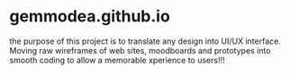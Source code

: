 # gemmodea.github.io

the purpose of this project is to translate any design into UI/UX interface. Moving raw wireframes of web sites, moodboards and prototypes into smooth coding to allow a memorable xperience to users!!!
